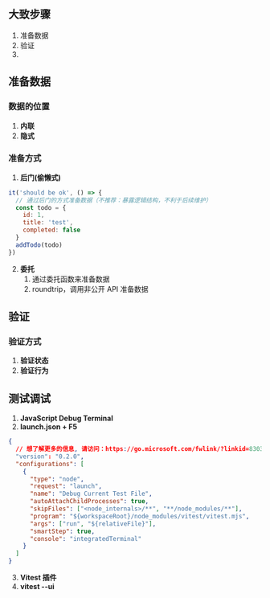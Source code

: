 ## 大致步骤

1. 准备数据
2. 验证
3.

## 准备数据

### 数据的位置

1. **内联**
2. **隐式**

### 准备方式

1. **后门(偷懒式)**

```js
it('should be ok', () => {
  // 通过后门的方式准备数据（不推荐：暴露逻辑结构，不利于后续维护）
  const todo = {
    id: 1,
    title: 'test',
    completed: false
  }
  addTodo(todo)
})
```

2. **委托**
   1. 通过委托函数来准备数据
   2. roundtrip，调用非公开 API 准备数据

## 验证

### 验证方式

1. **验证状态**
2. **验证行为**

## 测试调试

1. **JavaScript Debug Terminal**
2. **launch.json + F5**

```json
{
  // 想了解更多的信息, 请访问：https://go.microsoft.com/fwlink/?linkid=830387
  "version": "0.2.0",
  "configurations": [
    {
      "type": "node",
      "request": "launch",
      "name": "Debug Current Test File",
      "autoAttachChildProcesses": true,
      "skipFiles": ["<node_internals>/**", "**/node_modules/**"],
      "program": "${workspaceRoot}/node_modules/vitest/vitest.mjs",
      "args": ["run", "${relativeFile}"],
      "smartStep": true,
      "console": "integratedTerminal"
    }
  ]
}
```

3. **Vitest 插件**
4. **vitest --ui**
